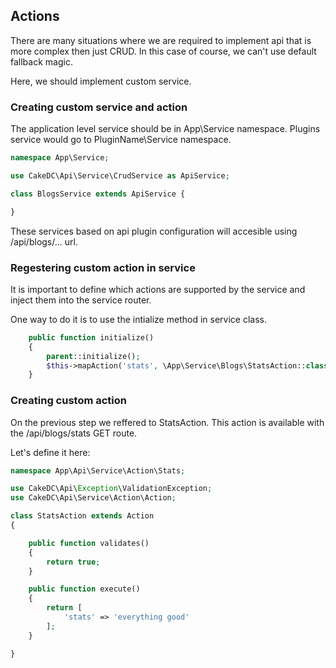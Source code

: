 
## Actions


There are many situations where we are required to implement api that is more complex then just CRUD.
In this case of course, we can't use default fallback magic.

Here, we should implement custom service.

###  Creating custom service and action

The application level service should be in App\Service namespace.
Plugins service would go to PluginName\Service namespace.

```php
namespace App\Service;

use CakeDC\Api\Service\CrudService as ApiService;

class BlogsService extends ApiService {

}
```

These services based on api plugin configuration will accesible using /api/blogs/... url.

###  Regestering custom action in service

It is important to define which actions are supported by the service and inject them into the service router.

One way to do it is to use the intialize method in service class.

```php
    public function initialize()
    {
        parent::initialize(); 
        $this->mapAction('stats', \App\Service\Blogs\StatsAction::class, ['method' => ['GET'], 'mapCors' => true]);
    } 
```

###  Creating custom action

On the previous step we reffered to StatsAction.
This action is available with the /api/blogs/stats GET route.

Let's define it here:


```php
namespace App\Api\Service\Action\Stats;

use CakeDC\Api\Exception\ValidationException;
use CakeDC\Api\Service\Action\Action;

class StatsAction extends Action
{

    public function validates()
    {
        return true;
    }

    public function execute()
    {
        return [
            'stats' => 'everything good'
        ];
    }

} 
```

